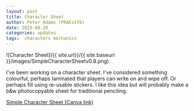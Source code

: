 ```yaml
---
layout: post
title: Character Sheet
author: Peter Adams (PRAEst76)
date: 2025-08-20
categories: updates
tags:  characters mechanics
---
```

![Character Sheet]({{ site.url}}/{{ site.baseurl }}/images/SimpleCharacterSheetv0.8.png)

I've been working on a character sheet. I've considered something colourful, perhaps laminated that players can write on and wipe off. Or perhaps fill using re-usable stickers. I like this idea but will probably make a b&w photocopyable sheet for traditional penciling.

<!--more-->

[Simple Character Sheet (Canva link)](https://www.canva.com/design/DAGwQkDXbQA/q33vQiXKeBgJvMJ0rZE8-Q/edit?utm_content=DAGwQkDXbQA&utm_campaign=designshare&utm_medium=link2&utm_source=sharebutton)

